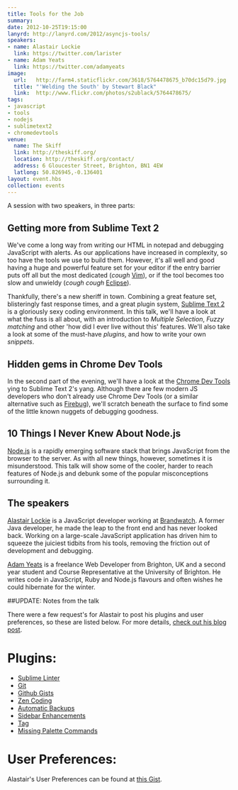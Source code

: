 ```yaml
---
title: Tools for the Job
summary:
date: 2012-10-25T19:15:00
lanyrd: http://lanyrd.com/2012/asyncjs-tools/
speakers:
- name: Alastair Lockie
  link: https://twitter.com/larister
- name: Adam Yeats
  link: https://twitter.com/adamyeats
image:
  url:   http://farm4.staticflickr.com/3618/5764478675_b70dc15d79.jpg
  title: "'Welding the South' by Stewart Black"
  link:  http://www.flickr.com/photos/s2ublack/5764478675/
tags:
- javascript
- tools
- nodejs
- sublimetext2
- chromedevtools
venue:
  name: The Skiff
  link: http://theskiff.org/
  location: http://theskiff.org/contact/
  address: 6 Gloucester Street, Brighton, BN1 4EW
  latlong: 50.826945,-0.136401
layout: event.hbs
collection: events
---
```


A session with two speakers, in three parts:


## Getting more from Sublime Text 2

We've come a long way from writing our HTML in notepad and debugging JavaScript with alerts. As our applications have increased in complexity, so too have the tools we use to build them. However, it's all well and good having a huge and powerful feature set for your editor if the entry barrier puts off all but the most dedicated (*cough* [Vim][vim]), or if the tool becomes too slow and unwieldy (*cough cough* [Eclipse][eclipse]).

Thankfully, there's a new sheriff in town. Combining a great feature set, blisteringly fast response times, and a great plugin system, [Sublime Text 2][st2] is a gloriously sexy coding environment. In this talk, we'll have a look at what the fuss is all about, with an introduction to _Multiple Selection_, _Fuzzy matching_ and other 'how did I ever live without this' features. We'll also take a look at some of the must-have _plugins_, and how to write your own _snippets_.


## Hidden gems in Chrome Dev Tools

In the second part of the evening, we'll have a look at the [Chrome Dev Tools][chrometools] ying to Sublime Text 2's yang. Although there are few modern JS developers who don't already use Chrome Dev Tools (or a similar alternative such as [Firebug][firebug]), we'll scratch beneath the surface to find some of the little known nuggets of debugging goodness.


## 10 Things I Never Knew About Node.js

[Node.js][node] is a rapidly emerging software stack that brings JavaScript from the browser to the server. As with all new things, however, sometimes it is misunderstood. This talk will show some of the cooler, harder to reach features of Node.js and debunk some of the popular misconceptions surrounding it.


## The speakers

[Alastair Lockie][alastair] is a JavaScript developer working at [Brandwatch][brandwatch]. A former Java developer, he made the leap to the front end and has never looked back. Working on a large-scale JavaScript application has driven him to squeeze the juiciest tidbits from his tools, removing the friction out of development and debugging.

[Adam Yeats][adam] is a freelance Web Developer from Brighton, UK and a second year student and Course Representative at the University of Brighton. He writes code in JavaScript, Ruby and Node.js flavours and often wishes he could hibernate for the winter.

##UPDATE: Notes from the talk

There were a few request's for Alastair to post his plugins and user preferences, so these are listed below. For more details, [check out his blog post][alastairBlog].

Plugins:
========

* [Sublime Linter][sublimeLinter]
* [Git][git]
* [Github Gists][gists]
* [Zen Coding][zenCoding]
* [Automatic Backups][automaticBackups]
* [Sidebar Enhancements][sidebarEnhancements]
* [Tag][tag]
* [Missing Palette Commands][paletteCommands]

User Preferences:
=================

Alastair's User Preferences can be found at [this Gist][prefsGist].

[alastair]: https://twitter.com/larister
[brandwatch]: http://www.brandwatch.com
[st2]: http://www.sublimetext.com/2
[eclipse]: https://en.wikipedia.org/wiki/Eclipse_(software)
[vim]: https://en.wikipedia.org/wiki/Vim_(text_editor)
[alastairBlog]: http://alastairlockie.com/blog/2012/10/27/sublime-text-2-configuration-plus-keyboard-shortcuts/
[prefsGist]: https://gist.github.com/3968903
[chrometools]: https://developers.google.com/chrome-developer-tools/
[firebug]: http://getfirebug.com
[node]: http://nodejs.org
[adam]: https://twitter.com/adamyeats
[sublimeLinter]: https://github.com/SublimeLinter/SublimeLinter
[git]: https://github.com/kemayo/sublime-text-2-git
[gists]: https://github.com/bgreenlee/sublime-github
[zenCoding]: https://github.com/sublimator/ZenCoding
[smashMagZen]: http://coding.smashingmagazine.com/2009/11/21/zen-coding-a-new-way-to-write-html-code/
[automaticBackups]: https://github.com/joelpt/sublimetext-automatic-backups
[sidebarEnhancements]: https://github.com/titoBouzout/SideBarEnhancements
[tag]: https://github.com/SublimeText/Tag
[paletteCommands]: https://github.com/fjl/Sublime-Missing-Palette-Commands
